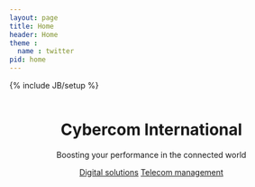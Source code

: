 ```yaml
---
layout: page
title: Home
header: Home
theme :
  name : twitter
pid: home 
---
```

{% include JB/setup %}


<header class="jumbotron masthead with-splash">
    <div class="splash">
        <img class="masthead-img" src="{{ ASSET_PATH }}/img/cc-splash.png" alt="">
    </div>
    <div class="inner">
        <h1 class="masthead-title">
            Cybercom International
        </h1>
        <p class="masthead-tag">
            Boosting your performance in the connected world
        </p>
        <p class="download-info">
            <a class="btn btn-primary btn-large" href="/digital-solutions/about">Digital solutions</a>
            <a class="btn btn-reverse btn-large" href="/telecom-management/about">Telecom management</a>
        </p>
    </div>
    <div class="mastlinks">
    </div>
</header>




